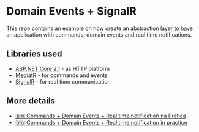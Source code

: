 # Domain Events + SignalR
This repo contains an example on how create an abstraction layer to have an application with commands, domain events and real time notifications.

## Libraries used

* [ASP.NET Core 2.1](https://www.microsoft.com/net/download) - as HTTP platform
* [MediatR](https://github.com/jbogard/MediatR) - for commands and events
* [SignalR](https://docs.microsoft.com/en-us/aspnet/core/signalr/introduction?view=aspnetcore-2.1) - for real time communication

## More details
* [🇧🇷 Commands + Domain Events + Real time notification na Prática](https://medium.com/@arleypadua/commands-domain-events-real-time-notification-na-pr%C3%A1tica-a925ecadd0fc)
* [🇺🇸 Commands + Domain Events + Real time notification in practice](https://medium.com/@arleypadua/commands-domain-events-real-time-notification-hands-on-6694d9868056)
